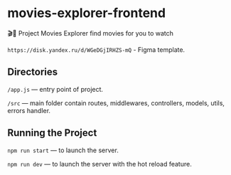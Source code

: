 # movies-explorer-frontend

🎬🔎 Project Movies Explorer find movies for you to watch

`https://disk.yandex.ru/d/WGeDGjIRHZS-mQ` - Figma template. 

## Directories

`/app.js` — entry point of project.

`/src` — main folder contain routes, middlewares, controllers, models, utils, errors handler.

## Running the Project

`npm run start` — to launch the server.

`npm run dev` — to launch the server with the hot reload feature.